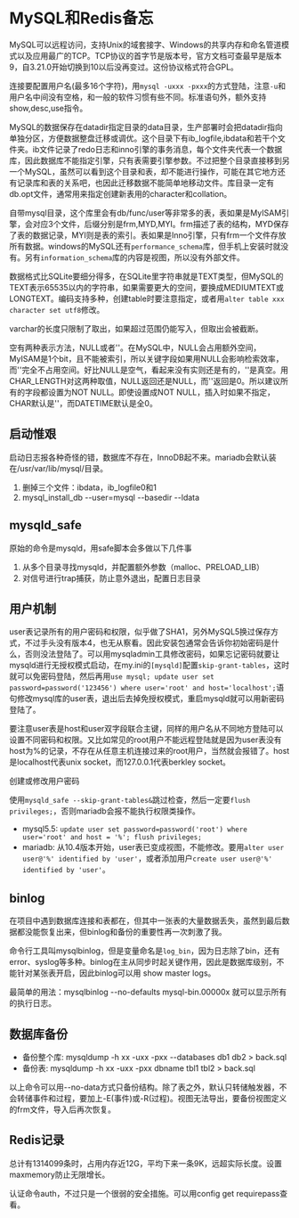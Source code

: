 # MySQL和Redis备忘

MySQL可以远程访问，支持Unix的域套接字、Windows的共享内存和命名管道模式以及应用最广的TCP。TCP协议的首字节是版本号，官方文档可查最早是版本9，自3.21.0开始切换到10以后没再变过。这份协议格式符合GPL。

连接要配置用户名(最多16个字符)，用`mysql -uxxx -pxxx`的方式登陆，注意`-u`和用户名中间没有空格，和一般的软件习惯有些不同。标准语句外，额外支持show,desc,use指令。

MySQL的数据保存在datadir指定目录的data目录，生产部署时会把datadir指向单独分区，方便数据整盘迁移或调优。这个目录下有ib_logfile,ibdata和若干个文件夹。ib文件记录了redo日志和inno引擎的事务消息，每个文件夹代表一个数据库，因此数据库不能指定引擎，只有表需要引擎参数。不过把整个目录直接移到另一个MySQL，虽然可以看到这个目录和表，却不能进行操作，可能在其它地方还有记录库和表的关系吧，也因此迁移数据不能简单地移动文件。库目录一定有db.opt文件，通常用来指定创建新表用的character和collation。

自带mysql目录，这个库里会有db/func/user等非常多的表，表如果是MyISAM引擎，会对应3个文件，后缀分别是frm,MYD,MYI。frm描述了表的结构，MYD保存了表的数据记录，MYI则是表的索引。表如果是Inno引擎，只有frm一个文件存放所有数据。windows的MySQL还有`performance_schema`库，但手机上安装时就没有。另有`information_schema`库的内容是视图，所以没有外部文件。

数据格式比SQLite要细分得多，在SQLite里字符串就是TEXT类型，但MySQL的TEXT表示65535以内的字符串，如果需要更大的空间，要换成MEDIUMTEXT或LONGTEXT。编码支持多种，创建table时要注意指定，或者用`alter table xxx character set utf8`修改。

varchar的长度只限制了取出，如果超过范围仍能写入，但取出会被截断。

空有两种表示方法，NULL或者''。在MySQL中，NULL会占用额外空间，MyISAM是1个bit，且不能被索引，所以关键字段如果用NULL会影响检索效率，而''完全不占用空间。好比NULL是空气，看起来没有实则还是有的，''是真空。用CHAR_LENGTH对这两种取值，NULL返回还是NULL，而''返回是0。所以建议所有的字段都设置为NOT NULL。即使设置成NOT NULL，插入时如果不指定，CHAR默认是''，而DATETIME默认是全0。

启动惟艰
--
启动日志报各种奇怪的错，数据库不存在，InnoDB起不来。mariadb会默认装在/usr/var/lib/mysql/目录。

1. 删掉三个文件：ibdata，ib_logfile0和1
2. mysql_install_db --user=mysql --basedir --ldata

mysqld_safe
--
原始的命令是mysqld，用safe脚本会多做以下几件事

1. 从多个目录寻找mysqld，并配置额外参数（malloc、PRELOAD_LIB）
2. 对信号进行trap捕获，防止意外退出，配置日志目录

用户机制
--
user表记录所有的用户密码和权限，似乎做了SHA1，另外MySQL5换过保存方式，不过手头没有版本4，也无从察看。因此安装包通常会告诉你初始密码是什么，否则没法登陆了。可以用mysqladmin工具修改密码，如果忘记密码就要让mysqld进行无授权模式启动，在my.ini的`[mysqld]`配置`skip-grant-tables`，这时就可以免密码登陆，然后再用`use mysql; update user set password=password('123456') where user='root' and host='localhost';`语句修改mysql库的user表，退出后去掉免授权模式，重启mysqld就可以用新密码登陆了。

要注意user表是host和user双字段联合主键，同样的用户名从不同地方登陆可以设置不同密码和权限。又比如常见的root用户不能远程登陆就是因为user表没有host为%的记录，不存在从任意主机连接过来的root用户，当然就会报错了。host是localhost代表unix socket，而127.0.0.1代表berkley socket。

创建或修改用户密码

使用`mysqld_safe --skip-grant-tables&`跳过检查，然后一定要`flush privileges;`，否则mariadb会报不能执行权限类操作。

* mysql5.5: `update user set password=password('root') where user='root' and host = '%'; flush privileges;`
* mariadb: 从10.4版本开始，user表已变成视图，不能修改。要用`alter user user@'%' identified by 'user'`，或者添加用户`create user user@'%' identified by 'user'`。

binlog
--
在项目中遇到数据库连接和表都在，但其中一张表的大量数据丢失，虽然到最后数据都没能恢复出来，但binlog和备份的重要性再一次刺激了我。

命令行工具叫mysqlbinlog，但是变量命名是`log_bin`，因为日志除了bin，还有error、syslog等多种。binlog在主从同步时起关键作用，因此是数据库级别，不能针对某张表开启，因此binlog可以用 show master logs。

最简单的用法：mysqlbinlog --no-defaults mysql-bin.00000x 就可以显示所有的执行日志。

数据库备份
--
* 备份整个库: mysqldump -h xx -uxx -pxx --databases db1 db2 > back.sql
* 备份表: mysqldump -h xx -uxx -pxx dbname tbl1 tbl2 > back.sql

以上命令可以用--no-data方式只备份结构。除了表之外，默认只转储触发器，不会转储事件和过程，要加上-E(事件)或-R(过程)。视图无法导出，要备份视图定义的frm文件，导入后再次恢复。

Redis记录
--
总计有1314099条时，占用内存近12G，平均下来一条9K，远超实际长度。设置 maxmemory防止无限增长。

认证命令auth，不过只是一个很弱的安全措施。可以用config get requirepass查看。